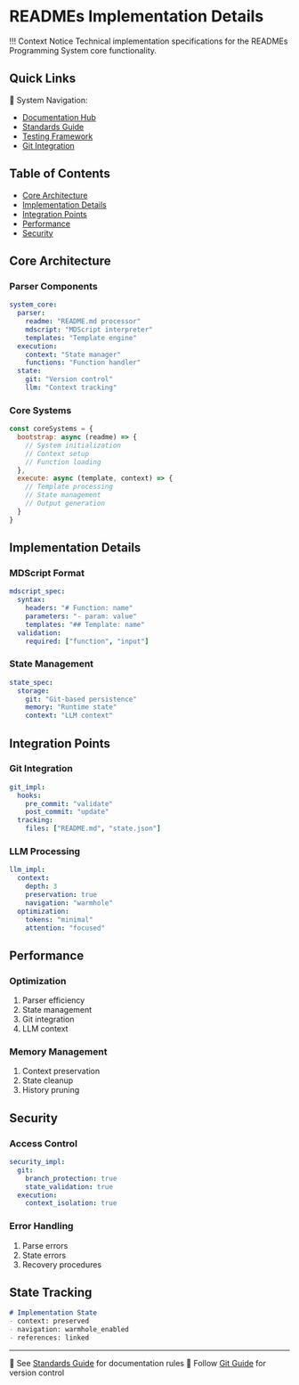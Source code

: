 # READMEs Implementation Details

!!! Context Notice
Technical implementation specifications for the READMEs Programming System core functionality.

## Quick Links
📘 System Navigation:
- [Documentation Hub](Rdm_documentation.md#system-overview)
- [Standards Guide](Rdm_standards.md#llm-processing-protocol)
- [Testing Framework](Rdm_testing.md#testing-methods)
- [Git Integration](Rdm_git.md#core-features)

## Table of Contents
- [Core Architecture](#core-architecture)
- [Implementation Details](#implementation-details)
- [Integration Points](#integration-points)
- [Performance](#performance)
- [Security](#security)

## Core Architecture

### Parser Components
```yaml
system_core:
  parser:
    readme: "README.md processor"
    mdscript: "MDScript interpreter"
    templates: "Template engine"
  execution:
    context: "State manager"
    functions: "Function handler"
  state:
    git: "Version control"
    llm: "Context tracking"
```

### Core Systems
```javascript
const coreSystems = {
  bootstrap: async (readme) => {
    // System initialization
    // Context setup
    // Function loading
  },
  execute: async (template, context) => {
    // Template processing
    // State management
    // Output generation
  }
}
```

## Implementation Details

### MDScript Format
```yaml
mdscript_spec:
  syntax:
    headers: "# Function: name"
    parameters: "- param: value"
    templates: "## Template: name"
  validation:
    required: ["function", "input"]
```

### State Management
```yaml
state_spec:
  storage:
    git: "Git-based persistence"
    memory: "Runtime state"
    context: "LLM context"
```

## Integration Points

### Git Integration
```yaml
git_impl:
  hooks:
    pre_commit: "validate"
    post_commit: "update"
  tracking:
    files: ["README.md", "state.json"]
```

### LLM Processing
```yaml
llm_impl:
  context:
    depth: 3
    preservation: true
    navigation: "warmhole"
  optimization:
    tokens: "minimal"
    attention: "focused"
```

## Performance

### Optimization
1. Parser efficiency
2. State management
3. Git integration
4. LLM context

### Memory Management
1. Context preservation
2. State cleanup
3. History pruning

## Security

### Access Control
```yaml
security_impl:
  git:
    branch_protection: true
    state_validation: true
  execution:
    context_isolation: true
```

### Error Handling
1. Parse errors
2. State errors
3. Recovery procedures

## State Tracking
```markdown
# Implementation State
- context: preserved
- navigation: warmhole_enabled
- references: linked
```

---
📝 See [Standards Guide](Rdm_standards.md#document-structure) for documentation rules
🔄 Follow [Git Guide](Rdm_git.md#workflow-guide) for version control
